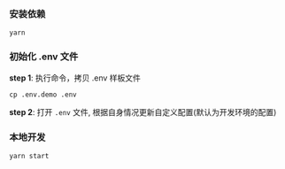 ### 安装依赖

```shell
yarn
```

### 初始化 .env 文件

**step 1**: 执行命令，拷贝 .env 样板文件

```shell
cp .env.demo .env
```

**step 2**: 打开 `.env` 文件, 根据自身情况更新自定义配置(默认为开发环境的配置)

### 本地开发

```shell
yarn start
```
